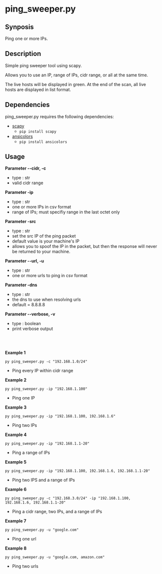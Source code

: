 # ping_sweeper.py

## Synposis
Ping one or more IPs.

## Description
Simple ping sweeper tool using scapy. 

Allows you to use an IP, range of IPs, cidr range, or all at the same time. 

The live hosts will be displayed in green. At the end of the scan, all live hosts are displayed in list format. 

## Dependencies
ping_sweeper.py requires the following dependencies:
- [scapy](https://pypi.org/project/scapy/)
  - `pip install scapy`
- [ansicolors](https://pypi.org/project/ansicolors/)
  - `pip install ansicolors`

## Usage

**Parameter --cidr, -c**
- type : str
- valid cidr range

**Parameter -ip**
- type : str
- one or more IPs in csv format
- range of IPs; must specifiy range in the last octet only

**Parameter -src**
- type : str
- set the src IP of the ping packet
- default value is your machine's IP
- allows you to spoof the IP in the packet, but then the response will never be returned to your machine.

**Parameter --url, -u**
- type : str
- one or more urls to ping in csv format

**Parameter -dns**
- type : str
- the dns to use when resolving urls
- default = 8.8.8.8

**Parameter --verbose, -v**
- type : boolean
- print verbose output

<br/>
<br/>

**Example 1**

`py ping_sweeper.py -c "192.168.1.0/24"`

- Ping every IP within cidr range

**Example 2**

`py ping_sweeper.py -ip "192.168.1.100"`

- Ping one IP

**Example 3**

`py ping_sweeper.py -ip "192.168.1.100, 192.168.1.6"`

- Ping two IPs

**Example 4**

`py ping_sweeper.py -ip "192.168.1.1-20"`

- Ping a range of IPs

**Example 5**

`py ping_sweeper.py -ip "192.168.1.100, 192.168.1.6, 192.168.1.1-20"`

- Ping two IPS and a range of IPs

**Example 6**

`py ping_sweeper.py -c "192.168.3.0/24" -ip "192.168.1.100, 192.168.1.6, 192.168.1.1-20"`

- Ping a cidr range, two IPs, and a range of IPs

**Example 7**

`py ping_sweeper.py -u "google.com"`

- Ping one url

**Example 8**

`py ping_sweeper.py -u "google.com, amazon.com"`

- Ping two urls
